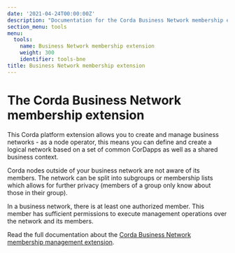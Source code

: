 ```yaml
---
date: '2021-04-24T00:00:00Z'
description: "Documentation for the Corda Business Network membership extension; this allows you to create and manage business networks"
section_menu: tools
menu:
  tools:
    name: Business Network membership extension
    weight: 300
    identifier: tools-bne
title: Business Network membership extension
---
```


# The Corda Business Network membership extension

This Corda platform extension allows you to create and manage business networks - as a node operator, this means you can define and create a logical network based on a set of common CorDapps as well as a shared business context.

Corda nodes outside of your business network are not aware of its members. The network can be split into subgroups or membership lists which allows for further privacy (members of a group only know about those in their group).

In a business network, there is at least one authorized member. This member has sufficient permissions to execute management operations over the network and its members.

Read the full documentation about the [Corda Business Network membership management extension](https://github.com/corda/corda-docs-portal/tree/main/content/en/archived-docs/corda-os/4.8/business-network-membership.md).
